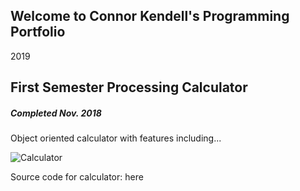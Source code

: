 ## Welcome to Connor Kendell's Programming Portfolio
2019



## First Semester Processing Calculator
##### Completed Nov. 2018
Object oriented calculator with features including...

![Calculator]()

Source code for calculator: here
